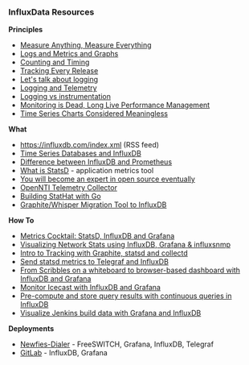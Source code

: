 ### InfluxData Resources

**Principles**

- [Measure Anything, Measure Everything](https://codeascraft.com/2011/02/15/measure-anything-measure-everything/)
- [Logs and Metrics and Graphs](https://blog.raintank.io/logs-and-metrics-and-graphs-oh-my/)
- [Counting and Timing](http://code.flickr.net/2008/10/27/counting-timing/)
- [Tracking Every Release](https://codeascraft.com/2010/12/08/track-every-release/)
- [Let's talk about logging](http://dave.cheney.net/2015/11/05/lets-talk-about-logging)
- [Logging and Telemetry](https://peter.bourgon.org/go-in-production/)
- [Logging vs instrumentation](http://peter.bourgon.org/blog/2016/02/07/logging-v-instrumentation.html)
- [Monitoring is Dead, Long Live Performance Management](https://www.vividcortex.com/blog/2014/04/21/monitoring-is-dead-long-live-performance-management/)
- [Time Series Charts Considered Meaningless](https://www.vividcortex.com/blog/2013/07/10/time-series-charts-considered-meaningless/)

**What**

- https://influxdb.com/index.xml (RSS feed)
- [Time Series Databases and InfluxDB](http://www.xaprb.com/blog/2014/03/02/time-series-databases-influxdb/)
- [Difference between InfluxDB and Prometheus](http://stackoverflow.com/questions/33350314/usecases-influxdb-vs-prometheus)
- [What is StatsD](https://www.datadoghq.com/blog/statsd/) - application metrics tool
- [You will become an expert in open source eventually](https://influxdata.com/blog/do-you-want-to-be-an-open-source-developer/)
- [OpenNTI Telemetry Collector](http://forums.juniper.net/t5/Analytics/Open-Source-Universal-Telemetry-Collector-for-Junos/ba-p/288677)
- [Building StatHat with Go](https://blog.golang.org/building-stathat-with-go)
- [Graphite/Whisper Migration Tool to InfluxDB](https://influxdata.com/blog/graphite-whisper-influxdb-migration-utility-beta/)


**How To**

- [Metrics Cocktail: StatsD, InfluxDB and Grafana](http://www.symantec.com/connect/blogs/metrics-cocktail-statsdinfluxdbgrafana)
- [Visualizing Network Stats using InfluxDB, Grafana & influxsnmp](http://lkhill.com/using-influxdb-grafana-to-display-network-statistics/)
- [Intro to Tracking with Graphite, statsd and collectd](https://www.digitalocean.com/community/tutorials/an-introduction-to-tracking-statistics-with-graphite-statsd-and-collectd)
- [Send statsd metrics to Telegraf and InfluxDB](https://influxdata.com/blog/getting-started-with-sending-statsd-metrics-to-telegraf-influxdb/)
- [From Scribbles on a whiteboard to browser-based dashboard with InfluxDB and Grafana](https://www.citrix.com/blogs/2015/11/05/information-radiation-with-influxdb-and-grafana/)
- [Monitor Icecast with InfluxDB and Grafana](https://medium.com/@lePeco/monitor-icecast-and-wowza-listeners-with-dockerized-influxdb-grafana-and-go-6212bb208988#)
- [Pre-compute and store query results with continuous queries in InfluxDB](https://influxdata.com/blog/under-the-hood-with-continuous-queries-part-ii/)
- [Visualize Jenkins build data with Grafana and InfluxDB](http://christoph-burmeister.eu/?p=2887)

**Deployments**

- [Newfies-Dialer](http://www.newfies-dialer.org/live-monitoring-freeswitch-newfies-dialer-with-grafana-influxdb-telegraf/) - FreeSWITCH, Grafana, InfluxDB, Telegraf
- [GitLab](https://about.gitlab.com/2016/02/25/making-gitlab-faster/) - InfluxDB, Grafana


